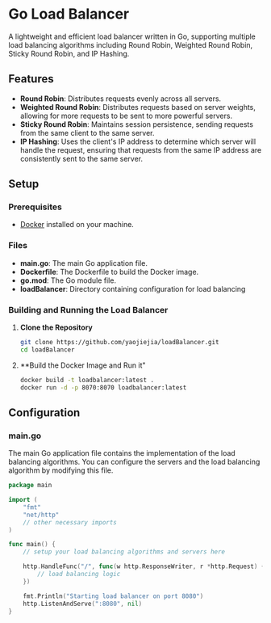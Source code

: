 # Go Load Balancer

A lightweight and efficient load balancer written in Go, supporting multiple load balancing algorithms including Round Robin, Weighted Round Robin, Sticky Round Robin, and IP Hashing.

## Features

- **Round Robin**: Distributes requests evenly across all servers.
- **Weighted Round Robin**: Distributes requests based on server weights, allowing for more requests to be sent to more powerful servers.
- **Sticky Round Robin**: Maintains session persistence, sending requests from the same client to the same server.
- **IP Hashing**: Uses the client's IP address to determine which server will handle the request, ensuring that requests from the same IP address are consistently sent to the same server.

## Setup

### Prerequisites

- [Docker](https://www.docker.com/products/docker-desktop) installed on your machine.

### Files

- **main.go**: The main Go application file.
- **Dockerfile**: The Dockerfile to build the Docker image.
- **go.mod**: The Go module file.
- **loadBalancer**: Directory containing configuration for load balancing

### Building and Running the Load Balancer

1. **Clone the Repository**

   ```sh
   git clone https://github.com/yaojiejia/loadBalancer.git
   cd loadBalancer
2. **Build the Docker Image and Run it"
   ```sh
   docker build -t loadbalancer:latest .
   docker run -d -p 8070:8070 loadbalancer:latest
   
## Configuration

### main.go

The main Go application file contains the implementation of the load balancing algorithms. You can configure the servers and the load balancing algorithm by modifying this file.

```go
package main

import (
    "fmt"
    "net/http"
    // other necessary imports
)

func main() {
    // setup your load balancing algorithms and servers here

    http.HandleFunc("/", func(w http.ResponseWriter, r *http.Request) {
        // load balancing logic
    })

    fmt.Println("Starting load balancer on port 8080")
    http.ListenAndServe(":8080", nil)
}
